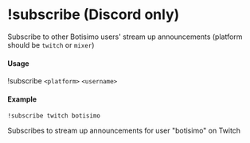 # !subscribe (Discord only)
Subscribe to other Botisimo users' stream up announcements (platform should be `twitch` or `mixer`)

#### Usage
!subscribe `<platform>` `<username>`

#### Example
    !subscribe twitch botisimo

Subscribes to stream up announcements for user "botisimo" on Twitch
